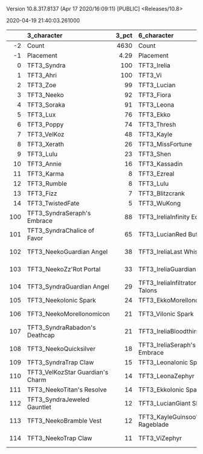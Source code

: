 Version 10.8.317.8137 (Apr 17 2020/16:09:11) [PUBLIC] <Releases/10.8>

2020-04-19 21:40:03.261000

|     | 3_character                      |   3_pct | 6_character                     |   6_pct | 2_character                      |   2_pct | 1_character                    |   1_pct | 4_character                      |   4_pct | 5_character                      |   5_pct |
|----:|:---------------------------------|--------:|:--------------------------------|--------:|:---------------------------------|--------:|:-------------------------------|--------:|:---------------------------------|--------:|:---------------------------------|--------:|
|  -2 | Count                            | 4630    | Count                           |  3398   | Count                            | 2627    | Count                          | 5541    | Count                            | 4285    | Count                            | 3396    |
|  -1 | Placement                        |    4.29 | Placement                       |     4.3 | Placement                        |    4.31 | Placement                      |    4.44 | Placement                        |    4.49 | Placement                        |    4.79 |
|   0 | TFT3_Syndra                      |  100    | TFT3_Irelia                     |    99   | TFT3_Rumble                      |  100    | TFT3_Jhin                      |   96    | TFT3_Malphite                    |   92    | TFT3_Shen                        |   99    |
|   1 | TFT3_Ahri                        |  100    | TFT3_Vi                         |    97   | TFT3_Annie                       |  100    | TFT3_Karma                     |   94    | TFT3_Blitzcrank                  |   92    | TFT3_Kassadin                    |   72    |
|   2 | TFT3_Zoe                         |   99    | TFT3_Lucian                     |    97   | TFT3_KaiSa                       |  100    | TFT3_Mordekaiser               |   94    | TFT3_Vi                          |   91    | TFT3_Kayle                       |   72    |
|   3 | TFT3_Neeko                       |   92    | TFT3_Fiora                      |    96   | TFT3_Shaco                       |   99    | TFT3_Ashe                      |   92    | TFT3_ChoGath                     |   89    | TFT3_WuKong                      |   60    |
|   4 | TFT3_Soraka                      |   91    | TFT3_Leona                      |    95   | TFT3_Fizz                        |   98    | TFT3_Lux                       |   75    | TFT3_Jinx                        |   83    | TFT3_Blitzcrank                  |   58    |
|   5 | TFT3_Lux                         |   76    | TFT3_Ekko                       |    88   | TFT3_KhaZix                      |   76    | TFT3_Shaco                     |   73    | TFT3_Ezreal                      |   78    | TFT3_Ezreal                      |   54    |
|   6 | TFT3_Poppy                       |   74    | TFT3_Thresh                     |    61   | TFT3_Lux                         |   64    | TFT3_Lulu                      |   61    | TFT3_MissFortune                 |   67    | TFT3_Thresh                      |   52    |
|   7 | TFT3_VelKoz                      |   48    | TFT3_Kayle                      |    58   | TFT3_Kayle                       |   33    | TFT3_Xerath                    |   53    | TFT3_Graves                      |   54    | TFT3_MissFortune                 |   51    |
|   8 | TFT3_Xerath                      |   26    | TFT3_MissFortune                |    44   | TFT3_Ekko                        |   20    | TFT3_JarvanIV                  |   41    | TFT3_Lucian                      |   37    | TFT3_Xayah                       |   44    |
|   9 | TFT3_Lulu                        |   23    | TFT3_Shen                       |    34   | TFT3_Karma                       |   14    | TFT3_WuKong                    |   28    | TFT3_AurelionSol                 |   16    | TFT3_MasterYi                    |   39    |
|  10 | TFT3_Annie                       |   16    | TFT3_Kassadin                   |    25   | TFT3_MissFortune                 |    7    | TFT3_Jayce                     |   27    | TFT3_Kayle                       |   13    | TFT3_Yasuo                       |   38    |
|  11 | TFT3_Karma                       |    8    | TFT3_Ezreal                     |    17   | TFT3_Xerath                      |    7    | TFT3_Kassadin                  |   21    | TFT3_VelKoz                      |   12    | TFT3_Irelia                      |   38    |
|  12 | TFT3_Rumble                      |    8    | TFT3_Lulu                       |    10   | TFT3_Gangplank                   |    2    | TFT3_Poppy                     |   14    | TFT3_KhaZix                      |   12    | TFT3_Sona                        |   30    |
|  13 | TFT3_Fizz                        |    7    | TFT3_Blitzcrank                 |     8   | TFT3_VelKoz                      |    2    | TFT3_Thresh                    |    9    | TFT3_TwistedFate                 |    9    | TFT3_Lulu                        |   25    |
|  14 | TFT3_TwistedFate                 |    5    | TFT3_WuKong                     |     7   | TFT3_Jhin                        |    2    | TFT3_Leona                     |    9    | TFT3_Sona                        |    9    | TFT3_Karma                       |   22    |
| 100 | TFT3_SyndraSeraph's Embrace      |   88    | TFT3_IreliaInfinity Edge        |    83   | TFT3_KaiSaMorellonomicon         |   62    | TFT3_ShacoGuardian Angel       |   49    | TFT3_JinxGiant Slayer            |   57    | TFT3_KayleGuinsoo's Rageblade    |   52    |
| 101 | TFT3_SyndraChalice of Favor      |   65    | TFT3_LucianRed Buff             |    50   | TFT3_KaiSaSeraph's Embrace       |   48    | TFT3_ShacoBloodthirster        |   38    | TFT3_JinxRed Buff                |   49    | TFT3_KayleGuardian Angel         |   42    |
| 102 | TFT3_NeekoGuardian Angel         |   38    | TFT3_IreliaLast Whisper         |    34   | TFT3_RumbleQuicksilver           |   45    | TFT3_JhinRunaan's Hurricane    |   37    | TFT3_JinxGuardian Angel          |   30    | TFT3_KayleRapid Firecannon       |   28    |
| 103 | TFT3_NeekoZz'Rot Portal          |   33    | TFT3_IreliaGuardian Angel       |    29   | TFT3_KaiSaDemolitionist's Charge |   36    | TFT3_JhinGuardian Angel        |   37    | TFT3_MissFortuneSeraph's Embrace |   17    | TFT3_MasterYiGuinsoo's Rageblade |   25    |
| 104 | TFT3_SyndraGuardian Angel        |   29    | TFT3_IreliaInfiltrator's Talons |    21   | TFT3_ShacoInfinity Edge          |   36    | TFT3_JhinLast Whisper          |   33    | TFT3_ChoGathIonic Spark          |   16    | TFT3_MasterYiQuicksilver         |   25    |
| 105 | TFT3_NeekoIonic Spark            |   24    | TFT3_EkkoMorellonomicon         |    16   | TFT3_RumbleBramble Vest          |   35    | TFT3_JhinInfinity Edge         |   30    | TFT3_JinxRunaan's Hurricane      |   13    | TFT3_KayleHand Of Justice        |   17    |
| 106 | TFT3_NeekoMorellonomicon         |   21    | TFT3_ViIonic Spark              |    14   | TFT3_ShacoBloodthirster          |   34    | TFT3_JhinTrap Claw             |   17    | TFT3_JinxTrap Claw               |   12    | TFT3_MasterYiBramble Vest        |   15    |
| 107 | TFT3_SyndraRabadon's Deathcap    |   21    | TFT3_IreliaBloodthirster        |    13   | TFT3_ShacoGuardian Angel         |   32    | TFT3_ShacoInfinity Edge        |   16    | TFT3_JinxLast Whisper            |   12    | TFT3_KayleQuicksilver            |   13    |
| 108 | TFT3_NeekoQuicksilver            |   18    | TFT3_IreliaSeraph's Embrace     |    13   | TFT3_RumbleTitan's Resolve       |   31    | TFT3_XerathGuinsoo's Rageblade |   13    | TFT3_BlitzcrankZephyr            |   12    | TFT3_YasuoHand Of Justice        |   10    |
| 109 | TFT3_SyndraTrap Claw             |   15    | TFT3_LeonaIonic Spark           |    12   | TFT3_ShacoLast Whisper           |   14    | TFT3_ShacoHextech Gunblade     |   13    | TFT3_MissFortuneQuicksilver      |   11    | TFT3_YasuoGuardian Angel         |   10    |
| 110 | TFT3_VelKozStar Guardian's Charm |   14    | TFT3_LeonaZephyr                |    12   | TFT3_KaiSaLuden's Echo           |   14    | TFT3_MordekaiserMorellonomicon |   13    | TFT3_ViIonic Spark               |   11    | TFT3_KayleStatikk Shiv           |   10    |
| 111 | TFT3_NeekoTitan's Resolve        |   14    | TFT3_EkkoIonic Spark            |    10   | TFT3_RumbleZz'Rot Portal         |   10    | TFT3_AsheDark Star's Heart     |   12    | TFT3_JinxRapid Firecannon        |   10    | TFT3_KayleMorellonomicon         |   10    |
| 112 | TFT3_SyndraJeweled Gauntlet      |   12    | TFT3_LucianGiant Slayer         |     9   | TFT3_KaiSaRabadon's Deathcap     |    9    | TFT3_MordekaiserIonic Spark    |   10    | TFT3_VelKozSeraph's Embrace      |   10    | TFT3_YasuoSpear of Shojin        |    9    |
| 113 | TFT3_NeekoBramble Vest           |   12    | TFT3_KayleGuinsoo's Rageblade   |     9   | TFT3_RumbleIonic Spark           |    9    | TFT3_MordekaiserRedemption     |   10    | TFT3_ChoGathMorellonomicon       |   10    | TFT3_MissFortuneSeraph's Embrace |    9    |
| 114 | TFT3_NeekoTrap Claw              |   11    | TFT3_ViZephyr                   |     9   | TFT3_RumbleDragon's Claw         |    9    | TFT3_MordekaiserBramble Vest   |    9    | TFT3_LucianRed Buff              |   10    | TFT3_IreliaInfinity Edge         |    8    |
